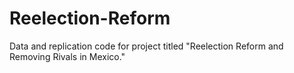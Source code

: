 # Reelection-Reform
Data and replication code for project titled "Reelection Reform and Removing Rivals in Mexico."
